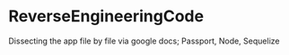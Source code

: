 # ReverseEngineeringCode
Dissecting the app file by file via google docs; Passport, Node, Sequelize
